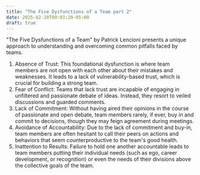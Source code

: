 ```yaml
---
title: "The Five Dysfunctions of a Team part 2"
date: 2025-02-20T09:03:20-05:00
draft: true
---
```


"The Five Dysfunctions of a Team" by Patrick Lencioni presents a unique approach to understanding and overcoming common pitfalls faced by teams.

1. Absence of Trust: This foundational dysfunction is where team members are not open with each other about their mistakes and weaknesses. It leads to a lack of vulnerability-based trust, which is crucial for building a strong team.
2. Fear of Conflict: Teams that lack trust are incapable of engaging in unfiltered and passionate debate of ideas. Instead, they resort to veiled discussions and guarded comments.
3. Lack of Commitment: Without having aired their opinions in the course of passionate and open debate, team members rarely, if ever, buy in and commit to decisions, though they may feign agreement during meetings.
4. Avoidance of Accountability: Due to the lack of commitment and buy-in, team members are often hesitant to call their peers on actions and behaviors that seem counterproductive to the team's good health.
5. Inattention to Results: Failure to hold one another accountable leads to team members putting their individual needs (such as ego, career development, or recognition) or even the needs of their divisions above the collective goals of the team.